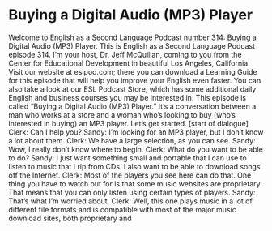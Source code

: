 # Buying a Digital Audio (MP3) Player

Welcome to English as a Second Language Podcast number 314: Buying a Digital Audio (MP3) Player.  This is English as a Second Language Podcast episode 314.  I’m your host, Dr. Jeff McQuillan, coming to you from the Center for Educational Development in beautiful Los Angeles, California.  Visit our website at eslpod.com; there you can download a Learning Guide for this episode that will help you improve your English even faster.  You can also take a look at our ESL Podcast Store, which has some additional daily English and business courses you may be interested in.  This episode is called “Buying a Digital Audio (MP3) Player.”  It’s a conversation between a man who works at a store and a woman who’s looking to buy (who’s interested in buying) an MP3 player.  Let’s get started.  [start of dialogue]  Clerk:  Can I help you?  Sandy:  I’m looking for an MP3 player, but I don’t know a lot about them.  Clerk:  We have a large selection, as you can see.  Sandy:  Wow, I really don’t know where to begin.    Clerk:  What do you want to be able to do?  Sandy:  I just want something small and portable that I can use to listen to music that I rip from CDs.  I also want to be able to download songs off the Internet.    Clerk:  Most of the players you see here can do that.  One thing you have to watch out for is that some music websites are proprietary.  That means that you can only listen using certain types of players.    Sandy:  That’s what I’m worried about.    Clerk:  Well, this one plays music in a lot of different file formats and is compatible with most of the major music download sites, both proprietary and 